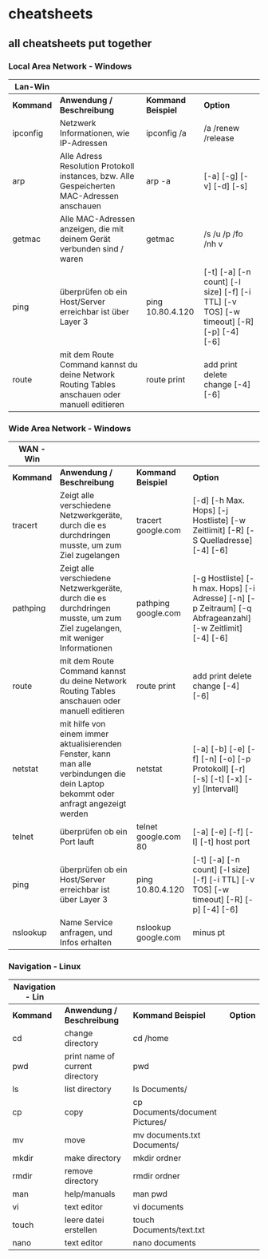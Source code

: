 # cheatsheets
## all cheatsheets put together

### Local Area Network - Windows

| **Lan-Win**              |                                                                                                    |                      |                                                                                           |
|--------------------------|----------------------------------------------------------------------------------------------------|--------------------- |-------------------------------------------------------------------------------------------|
| **Kommand**              | **Anwendung /   Beschreibung**                                                                     | **Kommand Beispiel** | **Option**                                                                                |
| ipconfig                 | Netzwerk   Informationen, wie IP-Adressen                                                          | ipconfig /a          | /a /renew /release                                                                        |
| arp                      | Alle   Adress Resolution Protokoll instances, bzw.       Alle Gespeicherten MAC-Adressen anschauen | arp -a               | [-a] [-g] [-v] [-d]   [-s]                                                                |
| getmac                   | Alle MAC-Adressen   anzeigen, die mit deinem Gerät verbunden sind / waren                          | getmac               | /s /u /p /fo /nh v                                                                        |
| ping                     | überprüfen ob ein   Host/Server erreichbar ist über Layer 3                                        | ping 10.80.4.120     | [-t]   [-a] [-n count] [-l size] [-f] [-i TTL] [-v TOS]  [-w timeout] [-R] [-p] [-4] [-6] |
| route                    | mit dem Route Command   kannst du deine Network Routing Tables anschauen oder manuell editieren    | route print          | add print delete   change [-4] [-6]                                                       |

### Wide Area Network - Windows

| **WAN - Win**           |                                                                                                                                          |                      |                                                                                                                |
|-------------------------|------------------------------------------------------------------------------------------------------------------------------------------|----------------------|----------------------------------------------------------------------------------------------------------------|
| **Kommand**             | **Anwendung /   Beschreibung**                                                                                                           | **Kommand Beispiel** | **Option**                                                                                                     |
| tracert                 | Zeigt alle   verschiedene Netzwerkgeräte, durch die es durchdringen musste, um zum Ziel   zugelangen                                     | tracert google.com   | [-d] [-h Max. Hops]   [-j Hostliste] [-w Zeitlimit] [-R] [-S Quelladresse] [-4] [-6]                           |
| pathping                | Zeigt   alle verschiedene Netzwerkgeräte,       durch die es durchdringen musste, um zum Ziel zugelangen, mit weniger   Informationen    | pathping google.com  | [-g Hostliste] [-h   max. Hops] [-i Adresse] [-n] [-p Zeitraum]    [-q Abfrageanzahl] [-w Zeitlimit] [-4] [-6] |
| route                   | mit dem Route Command   kannst du deine Network Routing Tables anschauen oder manuell editieren                                          | route print          | add print delete   change [-4] [-6]                                                                            |
| netstat                 | mit   hilfe von einem immer aktualisierenden Fenster, kann man alle verbindungen   die dein Laptop bekommt oder anfragt angezeigt werden | netstat              | [-a] [-b] [-e] [-f]   [-n] [-o] [-p Protokoll] [-r] [-s] [-t] [-x] [-y] [Intervall]                            |
| telnet                  | überprüfen ob ein   Port lauft                                                                                                           | telnet google.com 80 | [-a] [-e] [-f] [-l]   [-t] host port                                                                           |
| ping                    | überprüfen ob ein   Host/Server erreichbar ist über Layer 3                                                                              | ping 10.80.4.120     | [-t]   [-a] [-n count] [-l size] [-f] [-i TTL] [-v TOS]  [-w timeout] [-R] [-p] [-4] [-6]                      |
| nslookup                | Name Service   anfragen, und Infos erhalten                                                                                              | nslookup google.com  | minus pt                                                                                                       |

### Navigation - Linux

| **Navigation - Lin** |                                 |                                 |        |
|--------------------- |---------------------------------|---------------------------------|--------|
| **Kommand**          | **Anwendung /   Beschreibung**  | **Kommand Beispiel**            | **Option** |
| cd                   | change directory                | cd /home                        |        |
| pwd                  | print name of current directory | pwd                             |        |
| ls                   | list directory                  | ls Documents/                   |        |
| cp                   | copy                            | cp Documents/document Pictures/ |        |
| mv                   | move                            | mv documents.txt Documents/     |        |
| mkdir                | make directory                  | mkdir ordner                    |        |
| rmdir                | remove directory                | rmdir ordner                    |        |
| man                  | help/manuals                    | man pwd                         |        |
| vi                   | text editor                     | vi documents                    |        |
| touch                | leere datei erstellen           | touch Documents/text.txt        |        |
| nano                 | text editor                     | nano documents                  |        |
